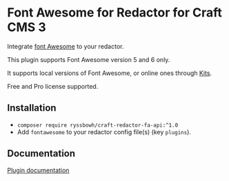 # Font Awesome for Redactor for Craft CMS 3

Integrate [font Awesome](https://fontawesome.com/) to your redactor.

This plugin supports Font Awesome version 5 and 6 only.

It supports local versions of Font Awesome, or online ones through [Kits](https://fontawesome.com/kits).

Free and Pro license supported.

## Installation

- `composer require ryssbowh/craft-redactor-fa-api:^1.0`
- Add `fontawesome` to your redactor config file(s) (key `plugins`).

## Documentation

[Plugin documentation](https://puzzlers.run/plugins/font-awesome-for-redactor/all)